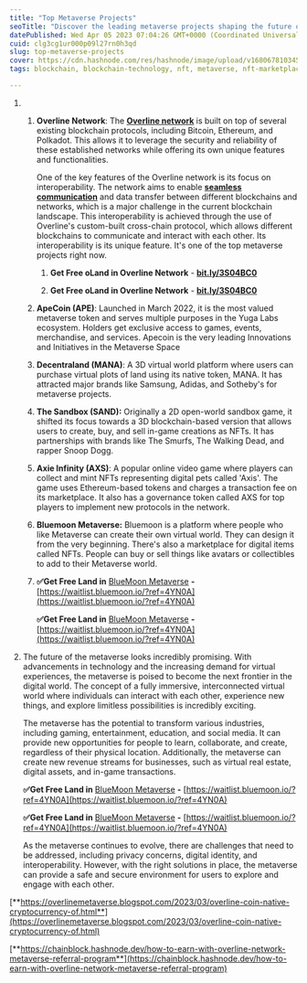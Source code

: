 ```yaml
---
title: "Top Metaverse Projects"
seoTitle: "Discover the leading metaverse projects shaping the future of virtual"
datePublished: Wed Apr 05 2023 07:04:26 GMT+0000 (Coordinated Universal Time)
cuid: clg3cg1ur000p09l27rn0h3qd
slug: top-metaverse-projects
cover: https://cdn.hashnode.com/res/hashnode/image/upload/v1680678103454/0c48e5e9-baa2-4207-8f49-bc57a9945016.jpeg
tags: blockchain, blockchain-technology, nft, metaverse, nft-marketplace-development-nft-marketplace-nft-marketplace-development-nft-marketplace-development-company-nft-marketplace-development-service-non-fungible-tokens

---
```


1. 1. **Overline Network**: The [**Overline network**](https://chainblock.hashnode.dev/how-to-earn-money-through-overline-network-metaverse-a-comprehensive-guide) is built on top of several existing blockchain protocols, including Bitcoin, Ethereum, and Polkadot. This allows it to leverage the security and reliability of these established networks while offering its own unique features and functionalities.
        
        One of the key features of the Overline network is its focus on interoperability. The network aims to enable [**seamless communication**](https://overline-metaverse.blogspot.com/2023/03/overline-metaverse-future-of-blockchain.html) and data transfer between different blockchains and networks, which is a major challenge in the current blockchain landscape. This interoperability is achieved through the use of Overline's custom-built cross-chain protocol, which allows different blockchains to communicate and interact with each other. Its interoperability is its unique feature. It's one of the top metaverse projects right now.
        
        1. **Get Free oLand in Overline Network** - [**bit.ly/3S04BC0**](http://bit.ly/3S04BC0)
            
        2. **Get Free oLand in Overline Network** - [**bit.ly/3S04BC0**](http://bit.ly/3S04BC0)
            
    2. **ApeCoin (APE)**: Launched in March 2022, it is the most valued metaverse token and serves multiple purposes in the Yuga Labs ecosystem. Holders get exclusive access to games, events, merchandise, and services. Apecoin is the very leading Innovations and Initiatives in the Metaverse Space
        
    3. **Decentraland (MANA)**: A 3D virtual world platform where users can purchase virtual plots of land using its native token, MANA. It has attracted major brands like Samsung, Adidas, and Sotheby's for metaverse projects.
        
    4. **The Sandbox (SAND):** Originally a 2D open-world sandbox game, it shifted its focus towards a 3D blockchain-based version that allows users to create, buy, and sell in-game creations as NFTs. It has partnerships with brands like The Smurfs, The Walking Dead, and rapper Snoop Dogg.
        
    5. **Axie Infinity (AXS)**: A popular online video game where players can collect and mint NFTs representing digital pets called 'Axis'. The game uses Ethereum-based tokens and charges a transaction fee on its marketplace. It also has a governance token called AXS for top players to implement new protocols in the network.
        
    6. **Bluemoon Metaverse:** Bluemoon is a platform where people who like Metaverse can create their own virtual world. They can design it from the very beginning. There's also a marketplace for digital items called NFTs. People can buy or sell things like avatars or collectibles to add to their Metaverse world.
        
    7. **✅Get Free Land in** [BlueMoon Metaverse](https://bluemoon.io/?ref=4YN0A) **\-** [https://waitlist.bluemoon.io/?ref=4YN0A](https://waitlist.bluemoon.io/?ref=4YN0A)
        
        **✅Get Free Land in** [BlueMoon Metaverse](https://bluemoon.io/?ref=4YN0A) **\-** [https://waitlist.bluemoon.io/?ref=4YN0A](https://waitlist.bluemoon.io/?ref=4YN0A)
        
2. The future of the metaverse looks incredibly promising. With advancements in technology and the increasing demand for virtual experiences, the metaverse is poised to become the next frontier in the digital world. The concept of a fully immersive, interconnected virtual world where individuals can interact with each other, experience new things, and explore limitless possibilities is incredibly exciting.
    
    The metaverse has the potential to transform various industries, including gaming, entertainment, education, and social media. It can provide new opportunities for people to learn, collaborate, and create, regardless of their physical location. Additionally, the metaverse can create new revenue streams for businesses, such as virtual real estate, digital assets, and in-game transactions.
    
    **✅Get Free Land in** [BlueMoon Metaverse](https://bluemoon.io/?ref=4YN0A) **\-** [https://waitlist.bluemoon.io/?ref=4YN0A](https://waitlist.bluemoon.io/?ref=4YN0A)
    
    **✅Get Free Land in** [BlueMoon Metaverse](https://bluemoon.io/?ref=4YN0A) **\-** [https://waitlist.bluemoon.io/?ref=4YN0A](https://waitlist.bluemoon.io/?ref=4YN0A)
    
    As the metaverse continues to evolve, there are challenges that need to be addressed, including privacy concerns, digital identity, and interoperability. However, with the right solutions in place, the metaverse can provide a safe and secure environment for users to explore and engage with each other.
    

[**https://overlinemetaverse.blogspot.com/2023/03/overline-coin-native-cryptocurrency-of.html**](https://overlinemetaverse.blogspot.com/2023/03/overline-coin-native-cryptocurrency-of.html)

[**https://chainblock.hashnode.dev/how-to-earn-with-overline-network-metaverse-referral-program**](https://chainblock.hashnode.dev/how-to-earn-with-overline-network-metaverse-referral-program)